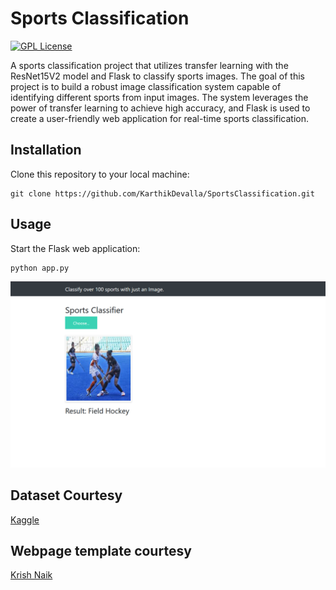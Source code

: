 # Sports Classification

[![GPL License](https://img.shields.io/badge/license-GPL-blue.svg)](https://www.gnu.org/licenses/gpl-3.0.html)

A sports classification project that utilizes transfer learning with the ResNet15V2 model and Flask to classify sports images. The goal of this project is to build a robust image classification system capable of identifying different sports from input images. The system leverages the power of transfer learning to achieve high accuracy, and Flask is used to create a user-friendly web application for real-time sports classification.


## Installation

Clone this repository to your local machine:

```shell
git clone https://github.com/KarthikDevalla/SportsClassification.git
```

## Usage

Start the Flask web application:

```shell
python app.py
```
![image](sample.png)
## Dataset Courtesy
[Kaggle](https://www.kaggle.com/datasets/gpiosenka/sports-classification)

## Webpage template courtesy
[Krish Naik](https://github.com/krishnaik06)

